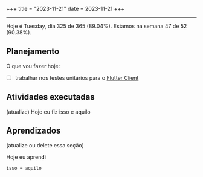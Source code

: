 +++
title = "2023-11-21"
date = 2023-11-21
+++

---

Hoje é Tuesday, dia 325 de 365 (89.04%). Estamos na semana 47 de 52 (90.38%).

## Planejamento

O que vou fazer hoje:

- [ ] trabalhar nos testes unitários para o [Flutter Client](https://github.com/OmnicodeSolutions/luisa_drf_flutter_client)

## Atividades executadas

(atualize) Hoje eu fiz isso e aquilo

## Aprendizados

(atualize ou delete essa seção)

Hoje eu aprendi
```
isso = aquilo
```
